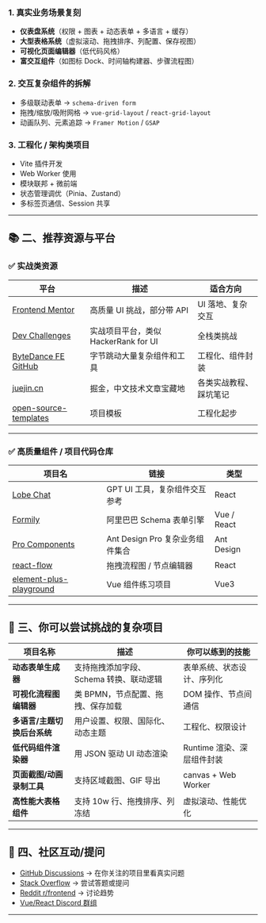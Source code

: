 ### 1. **真实业务场景复刻**

* **仪表盘系统**（权限 + 图表 + 动态表单 + 多语言 + 缓存）
* **大型表格系统**（虚拟滚动、拖拽排序、列配置、保存视图）
* **可视化页面编辑器**（低代码风格）
* **富交互组件**（如图标 Dock、时间轴构建器、步骤流程图）

### 2. **交互复杂组件的拆解**

* 多级联动表单 → `schema-driven form`
* 拖拽/缩放/吸附网格 → `vue-grid-layout` / `react-grid-layout`
* 动画队列、元素追踪 → `Framer Motion` / `GSAP`

### 3. **工程化 / 架构类项目**

* Vite 插件开发
* Web Worker 使用
* 模块联邦 + 微前端
* 状态管理调优（Pinia、Zustand）
* 多标签页通信、Session 共享

---

## 📚 二、推荐资源与平台

### ✅ 实战类资源

| 平台                                                                               | 描述                          | 适合方向        |
| -------------------------------------------------------------------------------- | --------------------------- | ----------- |
| [Frontend Mentor](https://www.frontendmentor.io/)                                | 高质量 UI 挑战，部分带 API           | UI 落地、复杂交互  |
| [Dev Challenges](https://devchallenges.io/)                                      | 实战项目平台，类似 HackerRank for UI | 全栈类挑战       |
| [ByteDance FE GitHub](https://github.com/bytedance)                              | 字节跳动大量复杂组件和工具               | 工程化、组件封装    |
| [juejin.cn](https://juejin.cn/)                                                  | 掘金，中文技术文章宝藏地                | 各类实战教程、踩坑笔记 |
| [open-source-templates](https://github.com/cli-guidelines/open-source-templates) | 项目模板                        | 工程化起步       |

---

### ✅ 高质量组件 / 项目代码仓库

| 项目名                                                                                | 链接                      | 类型          |
| ---------------------------------------------------------------------------------- | ----------------------- | ----------- |
| [Lobe Chat](https://github.com/lobehub/lobe-chat)                                  | GPT UI 工具，复杂组件交互参考      | React       |
| [Formily](https://github.com/alibaba/formily)                                      | 阿里巴巴 Schema 表单引擎        | Vue / React |
| [Pro Components](https://procomponents.ant.design/)                                | Ant Design Pro 复杂业务组件集合 | Ant Design  |
| [react-flow](https://github.com/xyflow/xyflow)                                     | 拖拽流程图 / 节点编辑器           | React       |
| [element-plus-playground](https://github.com/element-plus/element-plus-playground) | Vue 组件练习项目              | Vue3        |

---

## 🧠 三、你可以尝试挑战的复杂项目

| 项目名称             | 描述                      | 你可以练到的技能            |
| ---------------- | ----------------------- | ------------------- |
| **动态表单生成器**      | 支持拖拽添加字段、Schema 转换、联动逻辑 | 表单系统、状态设计、序列化       |
| **可视化流程图编辑器**    | 类 BPMN，节点配置、拖拽、保存加载     | DOM 操作、节点间通信        |
| **多语言/主题切换后台系统** | 用户设置、权限、国际化、动态主题        | 工程化、权限设计            |
| **低代码组件渲染器**     | 用 JSON 驱动 UI 动态渲染       | Runtime 渲染、深层组件封装   |
| **页面截图/动画录制工具**  | 支持区域截图、GIF 导出           | canvas + Web Worker |
| **高性能大表格组件**     | 支持 10w 行、拖拽排序、列冻结       | 虚拟滚动、性能优化           |

---

## 💬 四、社区互动/提问

* [GitHub Discussions](https://github.com/discussions) → 在你关注的项目里看真实问题
* [Stack Overflow](https://stackoverflow.com/) → 尝试答题或提问
* [Reddit r/frontend](https://www.reddit.com/r/frontend/) → 讨论趋势
* [Vue/React Discord 群组](https://vue-land.js.org/)

---
